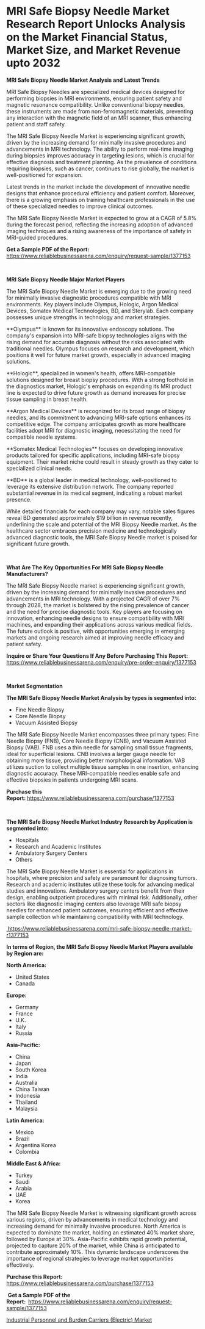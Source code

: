 <p><h1>MRI Safe Biopsy Needle Market Research Report Unlocks Analysis on the Market Financial Status, Market Size, and Market Revenue upto 2032</h1></p><p><strong>MRI Safe Biopsy Needle Market Analysis and Latest Trends</strong></p>
<p><p>MRI Safe Biopsy Needles are specialized medical devices designed for performing biopsies in MRI environments, ensuring patient safety and magnetic resonance compatibility. Unlike conventional biopsy needles, these instruments are made from non-ferromagnetic materials, preventing any interaction with the magnetic field of an MRI scanner, thus enhancing patient and staff safety.</p><p>The MRI Safe Biopsy Needle Market is experiencing significant growth, driven by the increasing demand for minimally invasive procedures and advancements in MRI technology. The ability to perform real-time imaging during biopsies improves accuracy in targeting lesions, which is crucial for effective diagnosis and treatment planning. As the prevalence of conditions requiring biopsies, such as cancer, continues to rise globally, the market is well-positioned for expansion.</p><p>Latest trends in the market include the development of innovative needle designs that enhance procedural efficiency and patient comfort. Moreover, there is a growing emphasis on training healthcare professionals in the use of these specialized needles to improve clinical outcomes.</p><p>The MRI Safe Biopsy Needle Market is expected to grow at a CAGR of 5.8% during the forecast period, reflecting the increasing adoption of advanced imaging techniques and a rising awareness of the importance of safety in MRI-guided procedures.</p></p>
<p><strong>Get a Sample PDF of the Report:&nbsp;</strong> <a href="https://www.reliablebusinessarena.com/enquiry/request-sample/1377153?utm_campaign=1766&utm_medium=2&utm_source=Github&utm_content=ia&utm_term=13012025&utm_id=mri-safe-biopsy-needle">https://www.reliablebusinessarena.com/enquiry/request-sample/1377153</a></p>
<p>&nbsp;</p>
<p><strong>MRI Safe Biopsy Needle Major Market Players</strong></p>
<p><p>The MRI Safe Biopsy Needle Market is emerging due to the growing need for minimally invasive diagnostic procedures compatible with MRI environments. Key players include Olympus, Hologic, Argon Medical Devices, Somatex Medical Technologies, BD, and Sterylab. Each company possesses unique strengths in technology and market strategies.</p><p>**Olympus** is known for its innovative endoscopy solutions. The company's expansion into MRI-safe biopsy technologies aligns with the rising demand for accurate diagnosis without the risks associated with traditional needles. Olympus focuses on research and development, which positions it well for future market growth, especially in advanced imaging solutions.</p><p>**Hologic**, specialized in women's health, offers MRI-compatible solutions designed for breast biopsy procedures. With a strong foothold in the diagnostics market, Hologic's emphasis on expanding its MRI product line is expected to drive future growth as demand increases for precise tissue sampling in breast health.</p><p>**Argon Medical Devices** is recognized for its broad range of biopsy needles, and its commitment to advancing MRI-safe options enhances its competitive edge. The company anticipates growth as more healthcare facilities adopt MRI for diagnostic imaging, necessitating the need for compatible needle systems.</p><p>**Somatex Medical Technologies** focuses on developing innovative products tailored for specific applications, including MRI-safe biopsy equipment. Their market niche could result in steady growth as they cater to specialized clinical needs.</p><p>**BD** is a global leader in medical technology, well-positioned to leverage its extensive distribution network. The company reported substantial revenue in its medical segment, indicating a robust market presence.</p><p>While detailed financials for each company may vary, notable sales figures reveal BD generated approximately $19 billion in revenue recently, underlining the scale and potential of the MRI Biopsy Needle market. As the healthcare sector embraces precision medicine and technologically advanced diagnostic tools, the MRI Safe Biopsy Needle market is poised for significant future growth.</p></p>
<p>&nbsp;</p>
<p><strong>What Are The Key Opportunities For MRI Safe Biopsy Needle Manufacturers?</strong></p>
<p><p>The MRI Safe Biopsy Needle market is experiencing significant growth, driven by the increasing demand for minimally invasive procedures and advancements in MRI technology. With a projected CAGR of over 7% through 2028, the market is bolstered by the rising prevalence of cancer and the need for precise diagnostic tools. Key players are focusing on innovation, enhancing needle designs to ensure compatibility with MRI machines, and expanding their applications across various medical fields. The future outlook is positive, with opportunities emerging in emerging markets and ongoing research aimed at improving needle efficacy and patient safety.</p></p>
<p><strong>Inquire or Share Your Questions If Any Before Purchasing This Report:</strong> <a href="https://www.reliablebusinessarena.com/enquiry/pre-order-enquiry/1377153?utm_campaign=1766&utm_medium=2&utm_source=Github&utm_content=ia&utm_term=13012025&utm_id=mri-safe-biopsy-needle">https://www.reliablebusinessarena.com/enquiry/pre-order-enquiry/1377153</a></p>
<p>&nbsp;</p>
<p><strong>Market Segmentation</strong></p>
<p><strong>The MRI Safe Biopsy Needle Market Analysis by types is segmented into:</strong></p>
<p><ul><li>Fine Needle Biopsy</li><li>Core Needle Biopsy</li><li>Vacuum Assisted Biopsy</li></ul></p>
<p><p>The MRI Safe Biopsy Needle Market encompasses three primary types: Fine Needle Biopsy (FNB), Core Needle Biopsy (CNB), and Vacuum Assisted Biopsy (VAB). FNB uses a thin needle for sampling small tissue fragments, ideal for superficial lesions. CNB involves a larger gauge needle for obtaining more tissue, providing better morphological information. VAB utilizes suction to collect multiple tissue samples in one insertion, enhancing diagnostic accuracy. These MRI-compatible needles enable safe and effective biopsies in patients undergoing MRI scans.</p></p>
<p><strong>Purchase this Report:&nbsp;</strong><a href="https://www.reliablebusinessarena.com/purchase/1377153?utm_campaign=1766&utm_medium=2&utm_source=Github&utm_content=ia&utm_term=13012025&utm_id=mri-safe-biopsy-needle">https://www.reliablebusinessarena.com/purchase/1377153</a></p>
<p>&nbsp;</p>
<p><strong>The MRI Safe Biopsy Needle Market Industry Research by Application is segmented into:</strong></p>
<p><ul><li>Hospitals</li><li>Research and Academic Institutes</li><li>Ambulatory Surgery Centers</li><li>Others</li></ul></p>
<p><p>The MRI Safe Biopsy Needle Market is essential for applications in hospitals, where precision and safety are paramount for diagnosing tumors. Research and academic institutes utilize these tools for advancing medical studies and innovations. Ambulatory surgery centers benefit from their design, enabling outpatient procedures with minimal risk. Additionally, other sectors like diagnostic imaging centers also leverage MRI safe biopsy needles for enhanced patient outcomes, ensuring efficient and effective sample collection while maintaining compatibility with MRI technology.</p></p>
<p><a href="https://www.reliablebusinessarena.com/mri-safe-biopsy-needle-market-r1377153?utm_campaign=1766&utm_medium=2&utm_source=Github&utm_content=ia&utm_term=13012025&utm_id=mri-safe-biopsy-needle">&nbsp;https://www.reliablebusinessarena.com/mri-safe-biopsy-needle-market-r1377153</a></p>
<p><strong>In terms of Region, the MRI Safe Biopsy Needle Market Players available by Region are:</strong></p>
<p>
    <p> <strong> North America: </strong>
        <ul>
            <li>United States</li>
            <li>Canada</li>
        </ul>
        </p> 
    <p> <strong> Europe: </strong>
        <ul>
            <li>Germany</li>
            <li>France</li>
            <li>U.K.</li>
            <li>Italy</li>
            <li>Russia</li>
        </ul>
        </p> 
    <p> <strong> Asia-Pacific: </strong>
        <ul>
            <li>China</li>
            <li>Japan</li>
            <li>South Korea</li>
            <li>India</li>
            <li>Australia</li>
            <li>China Taiwan</li>
            <li>Indonesia</li>
            <li>Thailand</li>
            <li>Malaysia</li>
        </ul>
        </p> 
    <p> <strong> Latin America: </strong>
        <ul>
            <li>Mexico</li>
            <li>Brazil</li>
            <li>Argentina Korea</li>
            <li>Colombia</li>
        </ul>
        </p> 
    <p> <strong> Middle East & Africa: </strong>
        <ul>
            <li>Turkey</li>
            <li>Saudi</li>
            <li>Arabia</li>
            <li>UAE</li>
            <li>Korea</li>
        </ul>
    </p>
    </p>
<p><p>The MRI Safe Biopsy Needle Market is witnessing significant growth across various regions, driven by advancements in medical technology and increasing demand for minimally invasive procedures. North America is expected to dominate the market, holding an estimated 40% market share, followed by Europe at 30%. Asia-Pacific exhibits rapid growth potential, projected to capture 20% of the market, while China is anticipated to contribute approximately 10%. This dynamic landscape underscores the importance of regional strategies to leverage market opportunities effectively.</p></p>
<p><strong>Purchase this Report: </strong><a href="https://www.reliablebusinessarena.com/purchase/1377153?utm_campaign=1766&utm_medium=2&utm_source=Github&utm_content=ia&utm_term=13012025&utm_id=mri-safe-biopsy-needle">https://www.reliablebusinessarena.com/purchase/1377153</a></p>
<p>&nbsp;<strong>Get a Sample PDF of the Report:&nbsp;&nbsp;</strong><a href="https://www.reliablebusinessarena.com/enquiry/request-sample/1377153?utm_campaign=1766&utm_medium=2&utm_source=Github&utm_content=ia&utm_term=13012025&utm_id=mri-safe-biopsy-needle">https://www.reliablebusinessarena.com/enquiry/request-sample/1377153</a></p>
<p><strong></strong></p>
<p><p><a href="https://github.com/willjis/Market-Research-Report-List-1/blob/main/industrial-personnel-and-burden-carriers-electric-market.md?utm_campaign=1766&utm_medium=2&utm_source=Github&utm_content=ia&utm_term=13012025&utm_id=mri-safe-biopsy-needle">Industrial Personnel and Burden Carriers (Electric) Market</a></p></p>
